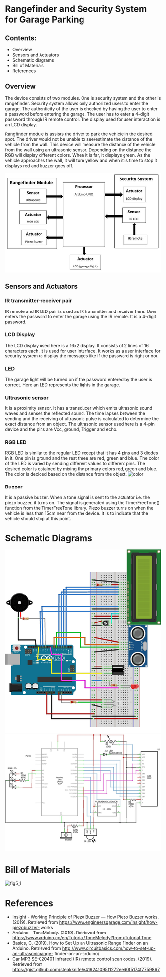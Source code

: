 # Rangefinder and Security System for Garage Parking
## Contents:
- Overview
- Sensors and Actuators
- Schematic diagrams
- Bill of Materials
- References

## Overview
The device consists of two modules. One is security system and the other is rangefinder. Security system allows only authorized users to enter the garage. The authenticity of the user is checked by having the user to enter a password before entering the garage. The user has to enter a 4-digit password through IR remote control. The display used for user interaction is an LCD display.

Rangfinder module is assists the driver to park the vehicle in the desired spot. The driver would not be unable to see/estimate the distance of the vehicle from the wall. This device will measure the distance of the vehicle from the wall using an ultrasonic sensor. Depending on the distance the RGB will display different colors. When it is far, it displays green. As the vehicle approaches the wall, it will turn yellow and when it is time to stop it displays red and buzzer goes off. 

![alt text](https://raw.githubusercontent.com/anujagannath24/Rangefinder_and_Security_System_for_Garage_Parking/master/schematics/block_diagram.jpg)

## Sensors and Actuators
### IR transmitter-receiver pair
IR remote and IR LED pair is used as IR transmitter and receiver here. User enters the password to enter the garage using the IR remote. It is a 4-digit password.
### LCD Display
The LCD display used here is a 16x2 display. It consists of 2 lines of 16 characters each. It is used for user interface. It works as a user interface for security system to display the messages like if the password is right or not.
### LED
The garage light will be turned on if the password entered by the user is correct. Here an LED represents the lights in the garage.

### Ultrasonic sensor
It is a proximity sensor. It has a transducer which emits ultrasonic sound waves and senses the reflected sound. The time lapses between the sending and the receiving of ultrasonic pulse is calculated to determine the exact distance from an object. 
The ultrasonic sensor used here is a 4-pin device and the pins are Vcc, ground, Trigger and echo.
### RGB LED
RGB LED is similar to the regular LED except that it has 4 pins and 3 diodes in it. One pin is ground and the rest three are red, green and blue. The color of the LED is varied by sending different values to different pins. The desired color is obtained by mixing the primary colors red, green and blue. The color is decided based on the distance from the object.
![color](https://user-images.githubusercontent.com/44581838/56327528-f00d2680-6137-11e9-8a28-d852463e0687.jpg)
### Buzzer
It is a passive buzzer. When a tone signal is sent to the actuator i.e. the piezo buzzer, it turns on. The signal is generated using the TimerFreeTone() function from the TimerFreeTone library.
Piezo buzzer turns on when the vehicle is less than 15cm near from the device. It is to indicate that the vehicle should stop at this point.

# Schematic Diagrams

<img src="https://raw.githubusercontent.com/anujagannath24/Rangefinder_and_Security_System_for_Garage_Parking/master/schematics/fig1.jpg" width="600">

<img src="https://raw.githubusercontent.com/anujagannath24/Rangefinder_and_Security_System_for_Garage_Parking/master/schematics/fig2.jpg" width="600">

# Bill of Materials
![fig5_1](https://user-images.githubusercontent.com/44581838/56328215-07014800-613b-11e9-8186-ff6a14b8a2d3.jpg)

# References
- Insight - Working Principle of Piezo Buzzer — How Piezo Buzzer works. (2019). Retrieved from https://www.engineersgarage.com/insight/how-piezobuzzer-
works
- Arduino - ToneMelody. (2019). Retrieved from https://www.arduino.cc/en/Tutorial/ToneMelody?from=Tutorial.Tone
- Basics, C. (2019). How to Set Up an Ultrasonic Range Finder on an Arduino. Retrieved from http://www.circuitbasics.com/how-to-set-up-an-ultrasonicrange-
finder-on-an-arduino/
- Car MP3 SE-020401 Infrared (IR) remote control scan codes. (2019). Retrieved from https://gist.github.com/steakknife/e419241095f1272ee60f5174f7759867

